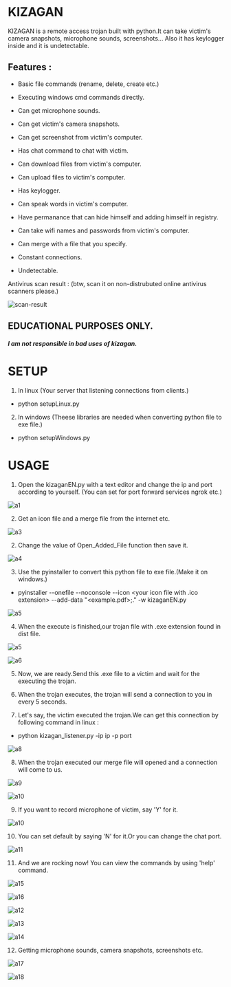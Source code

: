 # KIZAGAN

KIZAGAN is a remote access trojan built with python.It can take victim's camera snapshots, microphone sounds, screenshots... Also it has keylogger inside and it is undetectable.

## Features :

+ Basic file commands (rename, delete, create etc.)

+ Executing windows cmd commands directly.

+ Can get microphone sounds.

+ Can get victim's camera snapshots.

+ Can get screenshot from victim's computer.

+ Has chat command to chat with victim.

+ Can download files from victim's computer.

+ Can upload files to victim's computer.

+ Has keylogger.

+ Can speak words in victim's computer.

+ Have permanance that can hide himself and adding himself in registry.

+ Can take wifi names and passwords from victim's computer.

+ Can merge with a file that you specify.

+ Constant connections.

+ Undetectable.

Antivirus scan result : (btw, scan it on non-distrubuted online antivirus scanners please.)

![scan-result](https://user-images.githubusercontent.com/68844502/232308126-a7756b05-6d6f-4a4f-abac-10a87d0514f1.PNG)

## EDUCATIONAL PURPOSES ONLY.

##### I am not responsible in bad uses of kizagan.


# SETUP

1. In linux (Your server that listening connections from clients.)

+ python setupLinux.py

2. In windows (Theese libraries are needed when converting python file to exe file.)

+ python setupWindows.py

# USAGE

1. Open the kizaganEN.py with a text editor and change the ip and port according to yourself. (You can set for port forward services ngrok etc.)

![a1](https://user-images.githubusercontent.com/68844502/232308824-5bacce15-50b6-44b4-9df2-eb343b345b6b.PNG)

2. Get an icon file and a merge file from the internet etc.

![a3](https://user-images.githubusercontent.com/68844502/232310059-bbc0475a-1f8e-41f5-9b2e-bd98b97d245f.jpg)

2. Change the value of Open_Added_File function then save it.

![a4](https://user-images.githubusercontent.com/68844502/232310658-07c4b9c0-68e9-40e4-9852-a5f9d3217d64.PNG)

3. Use the pyinstaller to convert this python file to exe file.(Make it on windows.)
+ pyinstaller --onefile --noconsole --icon <your icon file with .ico extension> --add-data "<example.pdf>;." -w kizaganEN.py

![a5](https://user-images.githubusercontent.com/68844502/232311188-9ad74a61-307e-4741-ae10-48491904d701.PNG)

4. When the execute is finished,our trojan file with .exe extension found in dist file.

![a5](https://user-images.githubusercontent.com/68844502/232312235-7b3a0501-bdb1-4719-9f14-d293949e1b64.PNG)

![a6](https://user-images.githubusercontent.com/68844502/232312242-81ca1282-b956-4f4e-bd0b-9d9c83664392.PNG)

5. Now, we are ready.Send this .exe file to a victim and wait for the executing the trojan.

6. When the trojan executes, the trojan will send a connection to you in every 5 seconds.

7. Let's say, the victim executed the trojan.We can get this connection by following command in linux :

+ python kizagan_listener.py -ip ip -p port

![a8](https://user-images.githubusercontent.com/68844502/232312631-5850918b-f8b3-4a4d-b66e-9f2e0a809dc4.PNG)

8. When the trojan executed our merge file will opened and a connection will come to us.

![a9](https://user-images.githubusercontent.com/68844502/232312825-7f919b2d-1689-4a6f-a0cb-d772308bd9c3.PNG)

![a10](https://user-images.githubusercontent.com/68844502/232312831-307e8bd1-049a-4a75-a815-c4b7191756e7.PNG)

9. If you want to record microphone of victim, say 'Y' for it.

![a10](https://user-images.githubusercontent.com/68844502/232313290-a627eea5-84cd-4a5d-873c-6488996e2dc4.PNG)

10. You can set default by saying 'N' for it.Or you can change the chat port.

![a11](https://user-images.githubusercontent.com/68844502/232313292-cec56a06-42a3-4176-941c-afeaa03d944d.PNG)

11. And we are rocking now! You can view the commands by using 'help' command.

![a15](https://user-images.githubusercontent.com/68844502/232313369-a0d41ad8-2b03-4490-a7da-37c850b8e4d6.PNG)

![a16](https://user-images.githubusercontent.com/68844502/232313370-011f79e1-b650-4b54-8425-ff498603cc05.PNG)

![a12](https://user-images.githubusercontent.com/68844502/232313371-bf3ba723-d6d7-40e3-9723-82cd14dd9390.PNG)

![a13](https://user-images.githubusercontent.com/68844502/232313373-2d75ce01-9b89-4b21-82cc-7686b2b4961b.PNG)

![a14](https://user-images.githubusercontent.com/68844502/232313374-64955604-ed82-4382-acb8-687742936928.PNG)

12. Getting microphone sounds, camera snapshots, screenshots etc.

![a17](https://user-images.githubusercontent.com/68844502/232313411-cf03dc49-6a6f-4915-b788-d53bc7d135e5.PNG)

![a18](https://user-images.githubusercontent.com/68844502/232313414-692772de-9983-480e-bc3a-eeb6041e9907.PNG)
